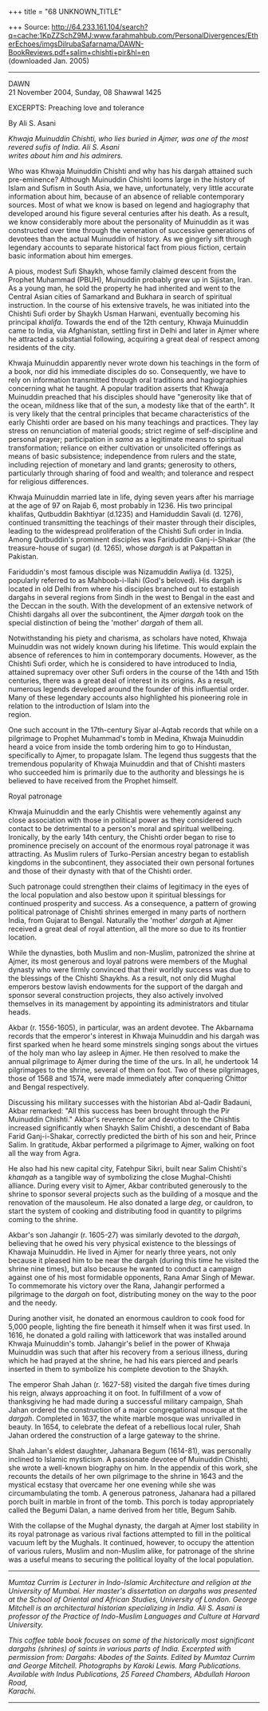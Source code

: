 +++
title = "68 UNKNOWN_TITLE"

+++
Source:
http://64.233.161.104/search?q=cache:1KpZZSchZ9MJ:www.farahmahbub.com/PersonalDivergences/EtherEchoes/imgsDilrubaSafarnama/DAWN-BookReviews.pdf+salim+chishti+pir&hl=en  
(downloaded Jan. 2005)

------------------------------------------------------------------------

DAWN  
21 November 2004, Sunday, 08 Shawwal 1425  


EXCERPTS: Preaching love and tolerance

By Ali S. Asani

*Khwaja Muinuddin Chishti, who lies buried in Ajmer, was one of the most
revered sufis of India. Ali S. Asani*  
*writes about him and his admirers.*  


Who was Khwaja Muinuddin Chishti and why has his dargah attained such
pre-eminence? Although Muinuddin Chishti looms large in the history of
Islam and Sufism in South Asia, we have, unfortunately, very little
accurate information about him, because of an absence of reliable
contemporary sources. Most of what we know is based on legend and
hagiography that developed around his figure several centuries after his
death. As a result, we know considerably more about the personality of
Muinuddin as it was constructed over time through the veneration of
successive generations of devotees than the actual Muinuddin of history.
As we gingerly sift through legendary accounts to separate historical
fact from pious fiction, certain basic information about him emerges.

A pious, modest Sufi Shaykh, whose family claimed descent from the
Prophet Muhammad (PBUH), Muinuddin probably grew up in Sijistan, Iran.
As a young man, he sold the property he had inherited and went to the
Central Asian cities of Samarkand and Bukhara in search of spiritual
instruction. In the course of his extensive travels, he was initiated
into the Chishti Sufi order by Shaykh Usman Harwani, eventually becoming
his principal *khalifa*. Towards the end of the 12th century, Khwaja
Muinuddin came to India, via Afghanistan, settling first in Delhi and
later in Ajmer where he attracted a substantial following, acquiring a
great deal of respect among residents of the city.

Khwaja Muinuddin apparently never wrote down his teachings in the form
of a book, nor did his immediate disciples do so. Consequently, we have
to rely on information transmitted through oral traditions and
hagiographies concerning what he taught. A popular tradition asserts
that Khwaja Muinuddin preached that his disciples should have
"generosity like that of the ocean, mildness like that of the sun, a
modesty like that of the earth". It is very likely that the central
principles that became characteristics of the early Chishti order are
based on his many teachings and practices. They lay stress on
renunciation of material goods; strict regime of self-discipline and
personal prayer; participation in *sama* as a legitimate means to
spiritual transformation; reliance on either cultivation or unsolicited
offerings as means of basic subsistence; independence from rulers and
the state, including rejection of monetary and land grants; generosity
to others, particularly through sharing of food and wealth; and
tolerance and respect for religious differences.

Khwaja Muinuddin married late in life, dying seven years after his
marriage at the age of 97 on Rajab 6, most probably in 1236. His two
principal khalifas, Qutbuddin Bakhtiyar (d.1235) and Hamiduddin Savali
(d. 1276), continued transmitting the teachings of their master through
their disciples, leading to the widespread proliferation of the Chishti
Sufi order in India. Among Qutbuddin's prominent disciples was
Fariduddin Ganj-i-Shakar (the treasure-house of sugar) (d. 1265), whose
*dargah* is at Pakpattan in Pakistan.

Fariduddin's most famous disciple was Nizamuddin Awliya (d. 1325),
popularly referred to as Mahboob-i-Ilahi (God's beloved). His dargah is
located in old Delhi from where his disciples branched out to establish
dargahs in several regions from Sindh in the west to Bengal in the east
and the Deccan in the south. With the development of an extensive
network of Chishti dargahs all over the subcontinent, the Ajmer *dargah*
took on the special distinction of being the 'mother' *dargah* of them
all.

Notwithstanding his piety and charisma, as scholars have noted, Khwaja
Muinuddin was not widely known during his lifetime. This would explain
the absence of references to him in contemporary documents. However, as
the Chishti Sufi order, which he is considered to have introduced to
India, attained supremacy over other Sufi orders in the course of the
14th and 15th centuries, there was a great deal of interest in its
origins. As a result, numerous legends developed around the founder of
this influential order. Many of these legendary accounts also
highlighted his pioneering role in relation to the introduction of Islam
into the  
region.

One such account in the 17th-century Siyar al-Aqtab records that while
on a pilgrimage to Prophet Muhammad's tomb in Medina, Khwaja Muinuddin
heard a voice from inside the tomb ordering him to go to Hindustan,
specifically to Ajmer, to propagate Islam. The legend thus suggests that
the tremendous popularity of Khwaja Muinuddin and that of Chishti
masters who succeeded him is primarily due to the authority and
blessings he is believed to have received from the Prophet himself.

Royal patronage

Khwaja Muinuddin and the early Chishtis were vehemently against any
close association with those in political power as they considered such
contact to be detrimental to a person's moral and spiritual wellbeing.
Ironically, by the early 14th century, the Chishti order began to rise
to prominence precisely on account of the enormous royal patronage it
was attracting. As Muslim rulers of Turko-Persian ancestry began to
establish kingdoms in the subcontinent, they associated their own
personal fortunes and those of their dynasty with that of the Chishti
order.

Such patronage could strengthen their claims of legitimacy in the eyes
of the local population and also bestow upon it spiritual blessings for
continued prosperity and success. As a consequence, a pattern of growing
political patronage of Chishti shrines emerged in many parts of northern
India, from Gujarat to Bengal. Naturally the 'mother' *dargah* at Ajmer
received a great deal of royal attention, all the more so due to its
frontier location.

While the dynasties, both Muslim and non-Muslim, patronized the shrine
at Ajmer, its most generous and loyal patrons were members of the Mughal
dynasty who were firmly convinced that their worldly success was due to
the blessings of the Chishti Shaykhs. As a result, not only did Mughal
emperors bestow lavish endowments for the support of the dargah and
sponsor several construction projects, they also actively involved
themselves in its management by appointing its administrators and
titular heads.

Akbar (r. 1556-1605), in particular, was an ardent devotee. The
Akbarnama records that the emperor's interest in Khwaja Muinuddin and
his dargah was first sparked when he heard some minstrels singing songs
about the virtues of the holy man who lay asleep in Ajmer. He then
resolved to make the annual pilgrimage to Ajmer during the time of the
urs. In all, he undertook 14 pilgrimages to the shrine, several of them
on foot. Two of these pilgrimages, those of 1568 and 1574, were made
immediately after conquering Chittor and Bengal respectively.

Discussing his military successes with the historian Abd al-Qadir
Badauni, Akbar remarked: "All this success has been brought through the
Pir Muinuddin Chishti." Akbar's reverence for and devotion to the
Chishtis increased significantly when Shaykh Salim Chishti, a descendant
of Baba Farid Ganj-i-Shakar, correctly predicted the birth of his son
and heir, Prince Salim. In gratitude, Akbar performed a pilgrimage to
Ajmer, walking on foot all the way from Agra.

He also had his new capital city, Fatehpur Sikri, built near Salim
Chishti's *khanqah* as a tangible way of symbolizing the close
Mughal-Chishti alliance. During every visit to Ajmer, Akbar contributed
generously to the shrine to sponsor several projects such as the
building of a mosque and the renovation of the mausoleum. He also
donated a large *deg*, or cauldron, to start the system of cooking and
distributing food in quantity to pilgrims coming to the shrine.

Akbar's son Jahangir (r. 1605-27) was similarly devoted to the *dargah*,
believing that he owed his very physical existence to the blessings of
Khawaja Muinuddin. He lived in Ajmer for nearly three years, not only
because it pleased him to be near the dargah (during this time he
visited the shrine nine times), but also because he wanted to conduct a
campaign against one of his most formidable opponents, Rana Amar Singh
of Mewar. To commemorate his victory over the Rana, Jahangir performed a
pilgrimage to the *dargah* on foot, distributing money on the way to the
poor and the needy.

During another visit, he donated an enormous cauldron to cook food for
5,000 people, lighting the fire beneath it himself when it was first
used. In 1616, he donated a gold railing with latticework that was
installed around Khwaja Muinuddin's tomb. Jahangir's belief in the power
of Khwaja Muinuddin was such that after his recovery from a serious
illness, during which he had prayed at the shrine, he had his ears
pierced and pearls inserted in them to symbolize his complete devotion
to the Shaykh.

The emperor Shah Jahan (r. 1627-58) visited the dargah five times during
his reign, always approaching it on foot. In fulfillment of a vow of
thanksgiving he had made during a successful military campaign, Shah
Jahan ordered the construction of a major congregational mosque at the
*dargah*. Completed in 1637, the white marble mosque was unrivalled in
beauty. In 1654, to celebrate the defeat of a rebellious local ruler,
Shah Jahan ordered the construction of a large gateway to the shrine.

Shah Jahan's eldest daughter, Jahanara Begum (1614-81), was personally
inclined to Islamic mysticism. A passionate devotee of Muinuddin
Chishti, she wrote a well-known biography on him. In the appendix of
this work, she recounts the details of her own pilgrimage to the shrine
in 1643 and the mystical ecstasy that overcame her one evening while she
was circumambulating the tomb. A generous patroness, Jahanara had a
pillared porch built in marble in front of the tomb. This porch is today
appropriately called the Begumi Dalan, a name derived from her title,
Begum Sahib.

With the collapse of the Mughal dynasty, the dargah at Ajmer lost
stability in its royal patronage as various rival factions attempted to
fill in the political vacuum left by the Mughals. It continued, however,
to occupy the attention of various rulers, Muslim and non-Muslim alike,
for patronage of the shrine was a useful means to securing the political
loyalty of the local population.

------------------------------------------------------------------------

*Mumtaz Currim is Lecturer in Indo-Islamic Architecture and religion at
the University of Mumbai. Her master's dissertation on dargahs was
presented at the School of Oriental and African Studies, University of
London. George Mitchell is an architectural historian specializing in
India. Ali S. Asani is professor of the Practice of Indo-Muslim
Languages and Culture at Harvard University.*

*This coffee table book focuses on some of the historically most
significant dargahs (shrines) of saints in various parts of India.
Excerpted with permission from: Dargahs: Abodes of the Saints. Edited by
Mumtaz Currim and George Mitchell. Photographs by Karoki Lewis. Marg
Publications. Available with Indus Publications, 25 Fareed Chambers,
Abdullah Haroon Road,*  
*Karachi.*

------------------------------------------------------------------------

  

